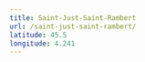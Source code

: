 ```yaml
---
title: Saint-Just-Saint-Rambert
url: /saint-just-saint-rambert/
latitude: 45.5
longitude: 4.241
---
```

